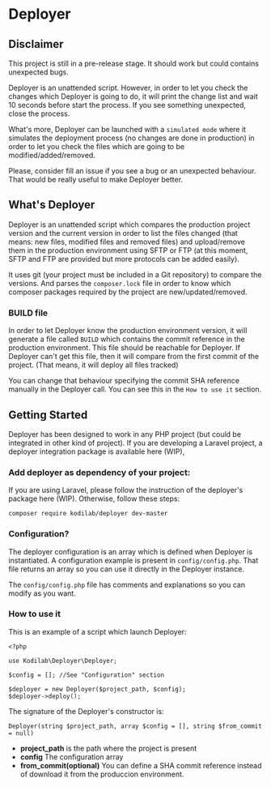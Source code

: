 # Deployer

## Disclaimer
This project is still in a pre-release stage. It should work but could contains unexpected bugs. 

Deployer is an unattended script. However, in order to let you check the changes which Deployer is going to do, it will
print the change list and wait 10 seconds before start the process. If you see something unexpected, close the process.

What's more, Deployer can be launched with a `simulated mode` where it simulates the deployment process (no changes are 
done in production) in order to let you check the files which are going to be modified/added/removed.

Please, consider fill an issue if you see a bug or an unexpected behaviour. That would be really useful
to make Deployer better.

## What's Deployer
Deployer is an unattended script which compares the production project version and the current version in order
to list the files changed (that means: new files, modified files and removed files) and upload/remove them in the production
environment using SFTP or FTP (at this moment, SFTP and FTP are provided but more protocols can be added easily).

It uses git (your project must be included in a Git repository) to compare the versions. And parses the `composer.lock`
file in order to know which composer packages required by the project are new/updated/removed.

### BUILD file
In order to let Deployer know the production environment version, it will generate a file called `BUILD` which
contains the commit reference in the production environment. This file should be reachable for Deployer. 
If Deployer can't get this file, then it will compare from the first commit of the project. (That means, it will deploy all files tracked)

You can change that behaviour specifying the commit SHA reference manually in the Deployer call. You can see this
in the `How to use it` section.

## Getting Started

Deployer has been designed to work in any PHP project (but could be integrated in other kind of project).
If you are developing a Laravel project, a deployer integration package is available here (WIP),

### Add deployer as dependency of your project:

If you are using Laravel, please follow the instruction of the deployer's package here (WIP). Otherwise,
follow these steps:

```
composer require kodilab/deployer dev-master
```

### Configuration?
The deployer configuration is an array which is defined when Deployer is instantiated. A configuration example
is present in `config/config.php`. That file returns an array so you can use it directly in the Deployer instance.

The `config/config.php` file has comments and explanations so you can modify as you want.

### How to use it

This is an example of a script which launch Deployer:
 
```(php)
<?php

use Kodilab\Deployer\Deployer;

$config = []; //See "Configuration" section

$deployer = new Deployer($project_path, $config);
$deployer->deploy();

```

The signature of the Deployer's constructor is:

```(php)
Deployer(string $project_path, array $config = [], string $from_commit = null)
```

* **project_path** is the path where the project is present
* **config** The configuration array
* **from_commit(optional)** You can define a SHA commit reference instead of download it from the produccion environment.
